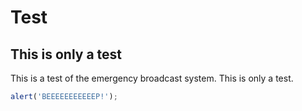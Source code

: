 # Test

## This is only a test

This is a test of the emergency broadcast system.  This is only a test.

```js
alert('BEEEEEEEEEEEP!');
```
